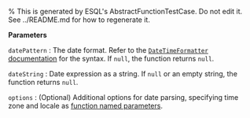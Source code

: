 % This is generated by ESQL's AbstractFunctionTestCase. Do not edit it. See ../README.md for how to regenerate it.

**Parameters**

`datePattern`
:   The date format. Refer to the [`DateTimeFormatter` documentation](https://docs.oracle.com/en/java/javase/14/docs/api/java.base/java/time/format/DateTimeFormatter.html) for the syntax. If `null`, the function returns `null`.

`dateString`
:   Date expression as a string. If `null` or an empty string, the function returns `null`.

`options`
:   (Optional) Additional options for date parsing, specifying time zone and locale as [function named parameters](/reference/query-languages/esql/esql-syntax.md#esql-function-named-params).

